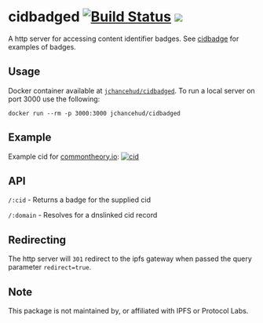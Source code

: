 # cidbadged [![Build Status](https://travis-ci.org/JChanceHud/cidbadged.svg?branch=master)](https://travis-ci.org/JChanceHud/cidbadged) [![](https://images.microbadger.com/badges/image/jchancehud/cidbadged.svg)](https://hub.docker.com/r/jchancehud/cidbadged/ "See docker hub for more information")

A http server for accessing content identifier badges. See [cidbadge](https://github.com/jchancehud/cidbadge) for examples of badges.

## Usage

Docker container available at [`jchancehud/cidbadged`](https://hub.docker.com/r/jchancehud/cidbadged/). To run a local server on port 3000 use the following:

`docker run --rm -p 3000:3000 jchancehud/cidbadged`

## Example

Example cid for [commontheory.io](https://commontheory.io): [![cid](https://dnslink-cid-badge.commontheory.io/commontheory.io)](https://dnslink-cid-badge.commontheory.io/commontheory.io?redirect=true)

## API

`/:cid` - Returns a badge for the supplied cid

`/:domain` - Resolves for a dnslinked cid record

## Redirecting

The http server will `301` redirect to the ipfs gateway when passed the query parameter `redirect=true`.

## Note

This package is not maintained by, or affiliated with IPFS or Protocol Labs.
